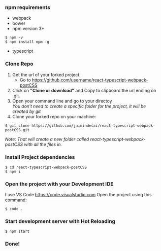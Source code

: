 
### npm requirements
* webpack
* bower
* npm version 3+
~~~~
$ npm -v 
$ npm install npm -g
~~~~
* typescript

### Clone Repo
1. Get the url of your forked project.
    - Go to https://github.com/username/react-typescript-webpack-postCSS
2. Click on **"Clone or download"** and Copy to clipboard the url ending on .git.
3. Open your command line and go to your directoy  
*You don't need to create a specific folder for the project, it will be created by git*
4. Clone your forked repo on your machine:
```
$ git clone https://github.com/jaimindesai/react-typescript-webpack-postCSS.git
```  
*Note: That will create a new folder called react-typescript-webpack-postCSS with all the files in.*

### Install Project dependencies

```
$ cd react-typescript-webpack-postCSS
$ npm i
```


### Open the project with your Development IDE
I use VS Code https://code.visualstudio.com
Open the project using this command:
```
$ code .
``` 

### Start development server with Hot Reloading
```
$ npm start
```

### Done! 
